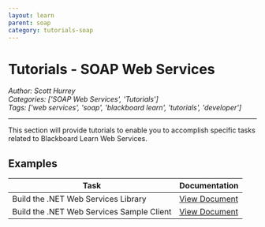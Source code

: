 ```yaml
---
layout: learn
parent: soap
category: tutorials-soap
---
```

# Tutorials - SOAP Web Services
*Author: Scott Hurrey*  
*Categories: ['SOAP Web Services', 'Tutorials']*  
*Tags: ['web services', 'soap', 'blackboard learn', 'tutorials', 'developer']*  
<hr />
This section will provide tutorials to enable you to accomplish specific tasks
related to Blackboard Learn Web Services.

## Examples

Task | Documentation
---|---
Build the .NET Web Services Library | [View Document](Tutorial%20-%20Build%20The%20C%23%20SOAP%20Sample%20Library.html)
Build the .NET Web Services Sample Client | [View Document](Tutorial%20-%20Build%20The%20C%23%20SOAP%20Sample%20Client.html)

